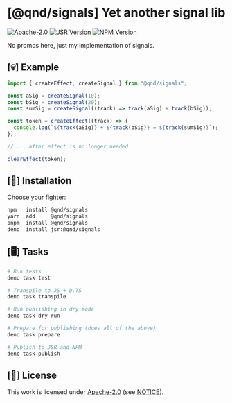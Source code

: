 # [@qnd/signals] Yet another signal lib

[![Apache-2.0](https://img.shields.io/badge/license-Apache--2.0-blue.svg)](https://opensource.org/license/apache-2-0)
[![JSR Version](https://jsr.io/badges/@qnd/signals)](https://jsr.io/@qnd/signals)
[![NPM Version](https://img.shields.io/npm/v/@qnd/signals)](https://www.npmjs.com/package/@qnd/signals)

No promos here, just my implementation of signals.

## [💀] Example

```ts
import { createEffect, createSignal } from "@qnd/signals";

const aSig = createSignal(10);
const bSig = createSignal(20);
const sumSig = createSignal((track) => track(aSig) + track(bSig));

const token = createEffect((track) => {
  console.log(`${track(aSig)} + ${track(bSig)} = ${track(sumSig)}`);
});

// ... after effect is no longer needed

clearEffect(token);
```

## [💾] Installation

Choose your fighter:

```sh
npm   install @qnd/signals
yarn  add     @qnd/signals
pnpm  install @qnd/signals
deno  install jsr:@qnd/signals
```

## [🖥️] Tasks

```sh
# Run tests
deno task test

# Transpile to JS + D.TS
deno task transpile

# Run publishing in dry mode
deno task dry-run

# Prepare for publishing (does all of the above)
deno task prepare

# Publish to JSR and NPM
deno task publish
```

## [📝] License

This work is licensed under
[Apache-2.0](https://www.apache.org/licenses/LICENSE-2.0) (see
[NOTICE](/NOTICE)).
